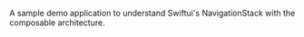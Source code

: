 A sample demo application to understand Swiftui's NavigationStack with the composable architecture.
